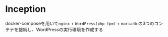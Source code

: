 # Inception
docker-composeを用いて`nginx` + `WordPress(php-fpm)` + `mariadb` の3つのコンテナを接続し、WordPressの実行環境を作成する
